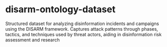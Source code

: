 # disarm-ontology-dataset
Structured dataset for analyzing disinformation incidents and campaigns using the DISARM framework. Captures attack patterns through phases, tactics, and techniques used by threat actors, aiding in disinformation risk assessment and research
